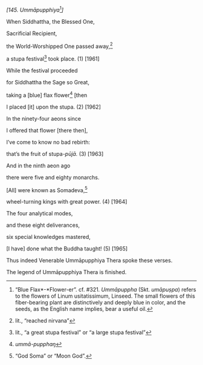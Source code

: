 *\[145. Ummāpupphiya*[^1]*\]*

When Siddhattha, the Blessed One,

Sacrificial Recipient,

the World-Worshipped One passed away,[^2]

a stupa festival[^3] took place. (1) \[1961\]

While the festival proceeded

for Siddhattha the Sage so Great,

taking a \[blue\] flax flower[^4] \[then

I placed \[it\] upon the stupa. (2) \[1962\]

In the ninety-four aeons since

I offered that flower \[there then\],

I’ve come to know no bad rebirth:

that’s the fruit of stupa-*pūjā.* (3) \[1963\]

And in the ninth aeon ago

there were five and eighty monarchs.

\[All\] were known as Somadeva,[^5]

wheel-turning kings with great power. (4) \[1964\]

The four analytical modes,

and these eight deliverances,

six special knowledges mastered,

\[I have\] done what the Buddha taught! (5) \[1965\]

Thus indeed Venerable Ummāpupphiya Thera spoke these verses.

The legend of Ummāpupphiya Thera is finished.

[^1]: “Blue Flax*-*Flower-er”. cf. \#321. *Ummāpuppha* (Skt. *umāpuṣpa*)
    refers to the flowers of Linum usitatissimum, Linseed. The small
    flowers of this fiber-bearing plant are distinctively and deeply
    blue in color, and the seeds, as the English name implies, bear a
    useful oil.

[^2]: lit., “reached nirvana”

[^3]: lit., “a great stupa festival” or “a large stupa festival”

[^4]: *ummā-pupphaŋ*

[^5]: “God Soma” or “Moon God”.
